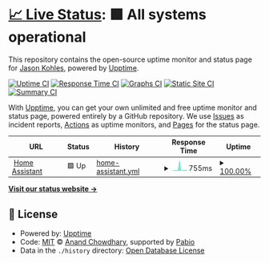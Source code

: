 # [📈 Live Status](https://status.kohlesfamily.org): <!--live status--> **🟩 All systems operational**

This repository contains the open-source uptime monitor and status page for [Jason Kohles](http://www.jasonkohles.com), powered by [Upptime](https://github.com/upptime/upptime).

[![Uptime CI](https://github.com/jasonk/status/workflows/Uptime%20CI/badge.svg)](https://github.com/jasonk/status/actions?query=workflow%3A%22Uptime+CI%22)
[![Response Time CI](https://github.com/jasonk/status/workflows/Response%20Time%20CI/badge.svg)](https://github.com/jasonk/status/actions?query=workflow%3A%22Response+Time+CI%22)
[![Graphs CI](https://github.com/jasonk/status/workflows/Graphs%20CI/badge.svg)](https://github.com/jasonk/status/actions?query=workflow%3A%22Graphs+CI%22)
[![Static Site CI](https://github.com/jasonk/status/workflows/Static%20Site%20CI/badge.svg)](https://github.com/jasonk/status/actions?query=workflow%3A%22Static+Site+CI%22)
[![Summary CI](https://github.com/jasonk/status/workflows/Summary%20CI/badge.svg)](https://github.com/jasonk/status/actions?query=workflow%3A%22Summary+CI%22)

With [Upptime](https://upptime.js.org), you can get your own unlimited and free uptime monitor and status page, powered entirely by a GitHub repository. We use [Issues](https://github.com/jasonk/status/issues) as incident reports, [Actions](https://github.com/jasonk/status/actions) as uptime monitors, and [Pages](https://status.kohlesfamily.org) for the status page.

<!--start: status pages-->
<!-- This summary is generated by Upptime (https://github.com/upptime/upptime) -->
<!-- Do not edit this manually, your changes will be overwritten -->
<!-- prettier-ignore -->
| URL | Status | History | Response Time | Uptime |
| --- | ------ | ------- | ------------- | ------ |
| <img alt="" src="https://icons.duckduckgo.com/ip3/homeassistant.kohlesfamily.org.ico" height="13"> [Home Assistant](https://homeassistant.kohlesfamily.org) | 🟩 Up | [home-assistant.yml](https://github.com/jasonk/status/commits/HEAD/history/home-assistant.yml) | <details><summary><img alt="Response time graph" src="./graphs/home-assistant/response-time-week.png" height="20"> 755ms</summary><br><a href="https://status.kohlesfamily.org/history/home-assistant"><img alt="Response time 352" src="https://img.shields.io/endpoint?url=https%3A%2F%2Fraw.githubusercontent.com%2Fjasonk%2Fstatus%2FHEAD%2Fapi%2Fhome-assistant%2Fresponse-time.json"></a><br><a href="https://status.kohlesfamily.org/history/home-assistant"><img alt="24-hour response time 305" src="https://img.shields.io/endpoint?url=https%3A%2F%2Fraw.githubusercontent.com%2Fjasonk%2Fstatus%2FHEAD%2Fapi%2Fhome-assistant%2Fresponse-time-day.json"></a><br><a href="https://status.kohlesfamily.org/history/home-assistant"><img alt="7-day response time 755" src="https://img.shields.io/endpoint?url=https%3A%2F%2Fraw.githubusercontent.com%2Fjasonk%2Fstatus%2FHEAD%2Fapi%2Fhome-assistant%2Fresponse-time-week.json"></a><br><a href="https://status.kohlesfamily.org/history/home-assistant"><img alt="30-day response time 425" src="https://img.shields.io/endpoint?url=https%3A%2F%2Fraw.githubusercontent.com%2Fjasonk%2Fstatus%2FHEAD%2Fapi%2Fhome-assistant%2Fresponse-time-month.json"></a><br><a href="https://status.kohlesfamily.org/history/home-assistant"><img alt="1-year response time 352" src="https://img.shields.io/endpoint?url=https%3A%2F%2Fraw.githubusercontent.com%2Fjasonk%2Fstatus%2FHEAD%2Fapi%2Fhome-assistant%2Fresponse-time-year.json"></a></details> | <details><summary><a href="https://status.kohlesfamily.org/history/home-assistant">100.00%</a></summary><a href="https://status.kohlesfamily.org/history/home-assistant"><img alt="All-time uptime 99.95%" src="https://img.shields.io/endpoint?url=https%3A%2F%2Fraw.githubusercontent.com%2Fjasonk%2Fstatus%2FHEAD%2Fapi%2Fhome-assistant%2Fuptime.json"></a><br><a href="https://status.kohlesfamily.org/history/home-assistant"><img alt="24-hour uptime 100.00%" src="https://img.shields.io/endpoint?url=https%3A%2F%2Fraw.githubusercontent.com%2Fjasonk%2Fstatus%2FHEAD%2Fapi%2Fhome-assistant%2Fuptime-day.json"></a><br><a href="https://status.kohlesfamily.org/history/home-assistant"><img alt="7-day uptime 100.00%" src="https://img.shields.io/endpoint?url=https%3A%2F%2Fraw.githubusercontent.com%2Fjasonk%2Fstatus%2FHEAD%2Fapi%2Fhome-assistant%2Fuptime-week.json"></a><br><a href="https://status.kohlesfamily.org/history/home-assistant"><img alt="30-day uptime 100.00%" src="https://img.shields.io/endpoint?url=https%3A%2F%2Fraw.githubusercontent.com%2Fjasonk%2Fstatus%2FHEAD%2Fapi%2Fhome-assistant%2Fuptime-month.json"></a><br><a href="https://status.kohlesfamily.org/history/home-assistant"><img alt="1-year uptime 99.95%" src="https://img.shields.io/endpoint?url=https%3A%2F%2Fraw.githubusercontent.com%2Fjasonk%2Fstatus%2FHEAD%2Fapi%2Fhome-assistant%2Fuptime-year.json"></a></details>

<!--end: status pages-->

[**Visit our status website →**](https://status.kohlesfamily.org)

## 📄 License

- Powered by: [Upptime](https://github.com/upptime/upptime)
- Code: [MIT](./LICENSE) © [Anand Chowdhary](https://anandchowdhary.com), supported by [Pabio](https://pabio.com)
- Data in the `./history` directory: [Open Database License](https://opendatacommons.org/licenses/odbl/1-0/)
